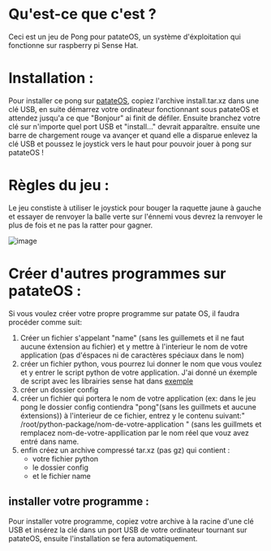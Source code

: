 # Qu'est-ce que c'est ?
Ceci est un jeu de Pong pour patateOS, un système d'éxploitation qui fonctionne sur raspberry pi Sense Hat.

# Installation :
Pour installer ce pong sur [patateOS](https://github.com/AstralArchitect/patateOS/), copiez l'archive install.tar.xz dans une clé USB, en suite démarrez votre ordinateur fonctionnant sous patateOS et attendez jusqu'a ce que "Bonjour" ai finit de défiler. Ensuite branchez votre clé sur n'importe quel port USB et "install..." devrait apparaître. ensuite une barre de chargement rouge va avançer et quand elle a disparue enlevez la clé USB et poussez le joystick vers le haut pour pouvoir jouer à pong sur patateOS !

# Règles du jeu : 
Le jeu constiste à utiliser le joystick pour bouger la raquette jaune à gauche et essayer de renvoyer la balle verte sur l'énnemi vous devrez la renvoyer le plus de fois et ne pas la ratter pour gagner.


![image](https://github.com/AstralArchitect/pong-patateOS/assets/154975712/490df7b8-8bb8-4ab1-b08a-24ce0222e168)

# Créer d'autres programmes sur patateOS :
Si vous voulez créer votre propre programme sur patate OS, il faudra procéder comme suit:
  1. Créer un fichier s'appelant "name" (sans les guillemets et il ne faut aucune éxtension au fichier) et y mettre à l'interieur le nom de votre application (pas d'éspaces ni de caractères spéciaux dans le nom)
  2. créer un fichier python, vous pourrez lui donner le nom que vous voulez et y entrer le script python de votre application. J'ai donné un éxemple de script avec les librairies sense hat dans [exemple](https://github.com/AstralArchitect/pong-patateOS/blob/main/exemple/exemple.py)
  3. créer un dossier config
  4. créer un fichier qui portera le nom de votre application (ex: dans le jeu pong le dossier config contiendra "pong"(sans les guillmets et aucune éxtensions)) à l'interieur de ce fichier, entrez y le contenu suivant:" /root/python-package/nom-de-votre-application " (sans les guillmets et remplacez nom-de-votre-appllication par le nom réel que vouz avez entré dans name.
  6. enfin créez un archive compressé tar.xz (pas gz) qui contient :
       - votre fichier python
       - le dossier config
       - et le fichier name
## installer votre programme : 
Pour installer votre programme, copiez votre archive à la racine d'une clé USB et insérez la clé dans un port USB de votre ordinateur tournant sur patateOS, ensuite l'installation se fera automatiquement.
